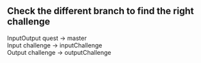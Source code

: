 ## Check the different branch to find the right challenge

InputOutput quest -> master<br>
Input challenge -> inputChallenge<br>
Output challenge -> outputChallenge<br>


